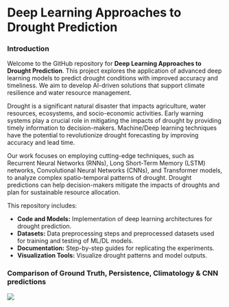 Deep Learning Approaches to Drought Prediction
==============================

### **Introduction**

Welcome to the GitHub repository for **Deep Learning Approaches to Drought Prediction**. This project explores the application of advanced deep learning models to predict drought conditions with improved accuracy and timeliness.  We aim to develop AI-driven solutions that support climate resilience and water resource management.

Drought is a significant natural disaster that impacts agriculture, water resources, ecosystems, and socio-economic activities. Early warning systems play a crucial role in mitigating the impacts of drought by providing timely information to decision-makers. Machine/Deep learning techniques have the potential to revolutionize drought forecasting by improving accuracy and lead time.

Our work focuses on employing cutting-edge techniques, such as Recurrent Neural Networks (RNNs), Long Short-Term Memory (LSTM) networks, Convolutional Neural Networks (CNNs), and Transformer models, to analyze complex spatio-temporal patterns of drought. Drought predictions can help decision-makers mitigate the impacts of droughts and plan for sustainable resource allocation.

This repository includes:
- **Code and Models:** Implementation of deep learning architectures for drought prediction.
- **Datasets:** Data preprocessing steps and preprocessed datasets used for training and testing of ML/DL models.
- **Documentation:** Step-by-step guides for replicating the experiments.
- **Visualization Tools:** Visualize drought patterns and model outputs.


### Comparison of Ground Truth, Persistence, Climatology & CNN predictions

![](../deep-learning-drought-prediction/image/cnn-predicted.png)